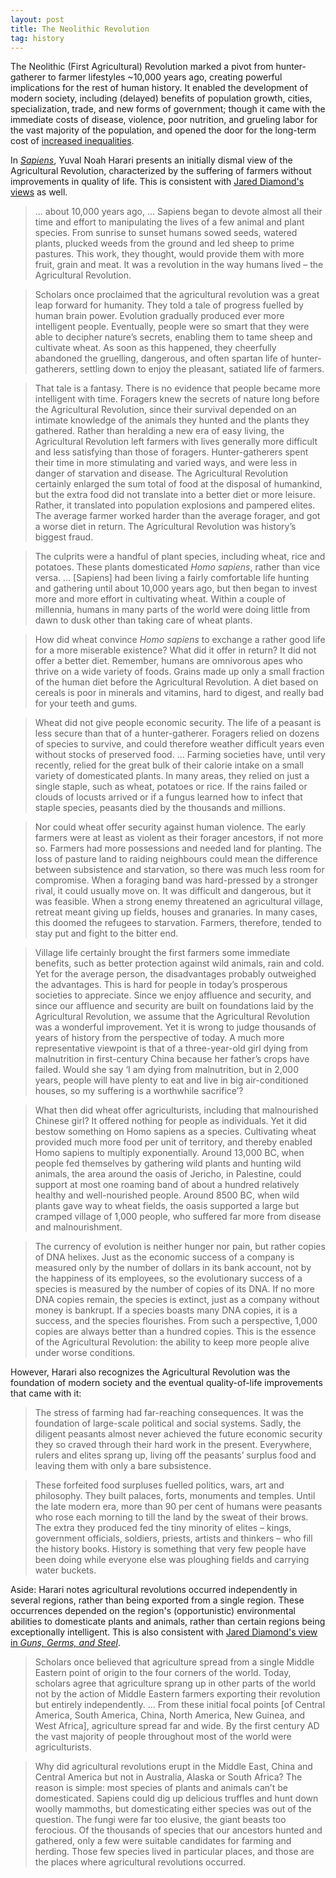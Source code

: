 ```yaml
---
layout: post
title: The Neolithic Revolution
tag: history
---
```


The Neolithic (First Agricultural) Revolution marked a pivot from hunter-gatherer to farmer lifestyles ~10,000 years ago, creating powerful implications for the rest of human history. It enabled the development of modern society, including (delayed) benefits of population growth, cities, specialization, trade, and new forms of government; though it came with the immediate costs of disease, violence, poor nutrition, and grueling labor for the vast majority of the population, and opened the door for the long-term cost of [increased inequalities](https://www.princeton.edu/~cboix/bones.pdf).

In _[Sapiens](https://www.ynharari.com/book/sapiens-2/)_, Yuval Noah Harari presents an initially dismal view of the Agricultural Revolution, characterized by the suffering of farmers without improvements in quality of life. This is consistent with [Jared Diamond's views](https://www.discovermagazine.com/planet-earth/the-worst-mistake-in-the-history-of-the-human-race) as well.

> ... about 10,000 years ago, ... Sapiens began to devote almost all their time and effort to manipulating the lives of a few animal and plant species. From sunrise to sunset humans sowed seeds, watered plants, plucked weeds from the ground and led sheep to prime pastures. This work, they thought, would provide them with more fruit, grain and meat. It was a revolution in the way humans lived – the Agricultural Revolution.

> Scholars once proclaimed that the agricultural revolution was a great leap forward for humanity. They told a tale of progress fuelled by human brain power. Evolution gradually produced ever more intelligent people. Eventually, people were so smart that they were able to decipher nature’s secrets, enabling them to tame sheep and cultivate wheat. As soon as this happened, they cheerfully abandoned the gruelling, dangerous, and often spartan life of hunter-gatherers, settling down to enjoy the pleasant, satiated life of farmers.

> That tale is a fantasy. There is no evidence that people became more intelligent with time. Foragers knew the secrets of nature long before the Agricultural Revolution, since their survival depended on an intimate knowledge of the animals they hunted and the plants they gathered. Rather than heralding a new era of easy living, the Agricultural Revolution left farmers with lives generally more difficult and less satisfying than those of foragers. Hunter-gatherers spent their time in more stimulating and varied ways, and were less in danger of starvation and disease. The Agricultural Revolution certainly enlarged the sum total of food at the disposal of humankind, but the extra food did not translate into a better diet or more leisure. Rather, it translated into population explosions and pampered elites. The average farmer worked harder than the average forager, and got a worse diet in return. The Agricultural Revolution was history’s biggest fraud.

> The culprits were a handful of plant species, including wheat, rice and potatoes. These plants domesticated _Homo sapiens_, rather than vice versa. ... [Sapiens] had been living a fairly comfortable life hunting and gathering until about 10,000 years ago, but then began to invest more and more effort in cultivating wheat. Within a couple of millennia, humans in many parts of the world were doing little from dawn to dusk other than taking care of wheat plants.

> How did wheat convince _Homo sapiens_ to exchange a rather good life for a more miserable existence? What did it offer in return? It did not offer a better diet. Remember, humans are omnivorous apes who thrive on a wide variety of foods. Grains made up only a small fraction of the human diet before the Agricultural Revolution. A diet based on cereals is poor in minerals and vitamins, hard to digest, and really bad for your teeth and gums.

> Wheat did not give people economic security. The life of a peasant is less secure than that of a hunter-gatherer. Foragers relied on dozens of species to survive, and could therefore weather difficult years even without stocks of preserved food. ... Farming societies have, until very recently, relied for the great bulk of their calorie intake on a small variety of domesticated plants. In many areas, they relied on just a single staple, such as wheat, potatoes or rice. If the rains failed or clouds of locusts arrived or if a fungus learned how to infect that staple species, peasants died by the thousands and millions.

> Nor could wheat offer security against human violence. The early farmers were at least as violent as their forager ancestors, if not more so. Farmers had more possessions and needed land for planting. The loss of pasture land to raiding neighbours could mean the difference between subsistence and starvation, so there was much less room for compromise. When a foraging band was hard-pressed by a stronger rival, it could usually move on. It was difficult and dangerous, but it was feasible. When a strong enemy threatened an agricultural village, retreat meant giving up fields, houses and granaries. In many cases, this doomed the refugees to starvation. Farmers, therefore, tended to stay put and fight to the bitter end.

> Village life certainly brought the first farmers some immediate benefits, such as better protection against wild animals, rain and cold. Yet for the average person, the disadvantages probably outweighed the advantages. This is hard for people in today’s prosperous societies to appreciate. Since we enjoy affluence and security, and since our affluence and security are built on foundations laid by the Agricultural Revolution, we assume that the Agricultural Revolution was a wonderful improvement. Yet it is wrong to judge thousands of years of history from the perspective of today. A much more representative viewpoint is that of a three-year-old girl dying from malnutrition in first-century China because her father’s crops have failed. Would she say ‘I am dying from malnutrition, but in 2,000 years, people will have plenty to eat and live in big air-conditioned houses, so my suffering is a worthwhile sacrifice’?

> What then did wheat offer agriculturists, including that malnourished Chinese girl? It offered nothing for people as individuals. Yet it did bestow something on Homo sapiens as a species. Cultivating wheat provided much more food per unit of territory, and thereby enabled Homo sapiens to multiply exponentially. Around 13,000 BC, when people fed themselves by gathering wild plants and hunting wild animals, the area around the oasis of Jericho, in Palestine, could support at most one roaming band of about a hundred relatively healthy and well-nourished people. Around 8500 BC, when wild plants gave way to wheat fields, the oasis supported a large but cramped village of 1,000 people, who suffered far more from disease and malnourishment.

> The currency of evolution is neither hunger nor pain, but rather copies of DNA helixes. Just as the economic success of a company is measured only by the number of dollars in its bank account, not by the happiness of its employees, so the evolutionary success of a species is measured by the number of copies of its DNA. If no more DNA copies remain, the species is extinct, just as a company without money is bankrupt. If a species boasts many DNA copies, it is a success, and the species flourishes. From such a perspective, 1,000 copies are always better than a hundred copies. This is the essence of the Agricultural Revolution: the ability to keep more people alive under worse conditions.

However, Harari also recognizes the Agricultural Revolution was the foundation of modern society and the eventual quality-of-life improvements that came with it:

> The stress of farming had far-reaching consequences. It was the foundation of large-scale political and social systems. Sadly, the diligent peasants almost never achieved the future economic security they so craved through their hard work in the present. Everywhere, rulers and elites sprang up, living off the peasants’ surplus food and leaving them with only a bare subsistence.

> These forfeited food surpluses fuelled politics, wars, art and philosophy. They built palaces, forts, monuments and temples. Until the late modern era, more than 90 per cent of humans were peasants who rose each morning to till the land by the sweat of their brows. The extra they produced fed the tiny minority of elites – kings, government officials, soldiers, priests, artists and thinkers – who fill the history books. History is something that very few people have been doing while everyone else was ploughing fields and carrying water buckets.

Aside: Harari notes agricultural revolutions occurred independently in several regions, rather than being exported from a single region. These occurrences depended on the region's (opportunistic) environmental abilities to domesticate plants and animals, rather than certain regions being exceptionally intelligent. This is also consistent with [Jared Diamond's view in _Guns, Germs, and Steel_](http://www.faculty.rsu.edu/users/f/felwell/www/Theorists/Essays/Diamond1.html).

> Scholars once believed that agriculture spread from a single Middle Eastern point of origin to the four corners of the world. Today, scholars agree that agriculture sprang up in other parts of the world not by the action of Middle Eastern farmers exporting their revolution but entirely independently. ... From these initial focal points [of Central America, South America, China, North America, New Guinea, and West Africa], agriculture spread far and wide. By the first century AD the vast majority of people throughout most of the world were agriculturists.

> Why did agricultural revolutions erupt in the Middle East, China and Central America but not in Australia, Alaska or South Africa? The reason is simple: most species of plants and animals can’t be domesticated. Sapiens could dig up delicious truffles and hunt down woolly mammoths, but domesticating either species was out of the question. The fungi were far too elusive, the giant beasts too ferocious. Of the thousands of species that our ancestors hunted and gathered, only a few were suitable candidates for farming and herding. Those few species lived in particular places, and those are the places where agricultural revolutions occurred.